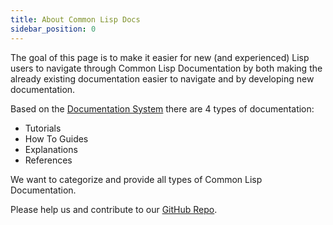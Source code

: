 ```yaml
---
title: About Common Lisp Docs
sidebar_position: 0
---
```


The goal of this page is to make it easier for new (and experienced) Lisp users to navigate through Common Lisp Documentation by both making the already existing documentation easier to navigate and by developing new documentation.

Based on the [Documentation System](https://documentation.divio.com/) there are 4 types of documentation:

* Tutorials
* How To Guides
* Explanations
* References

We want to categorize and provide all types of Common Lisp Documentation.

Please help us and contribute to our [GitHub Repo](https://github.com/lisp-docs/lisp-docs.github.io).
